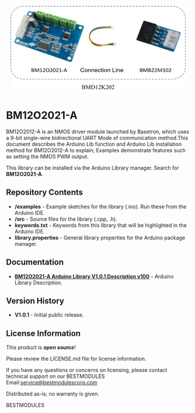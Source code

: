 <div align=center>
<img src="https://github.com/BestModules-Libraries/img/blob/main/BMD12K202_V1.0.png" width="480" height="240"> 
</div> 

BM12O2021-A
===========================================================

BM12O2012-A is an NMOS driver module launched by Basetron, which uses a 9-bit single-wire bidirectional UART Mode of communication method.This document describes the Arduino Lib function and Arduino Lib installation method for BM12O2012-A to explain; Examples demonstrate features such as setting the NMOS PWM output.

This library can be installed via the Arduino Library manager. Search for **BM12O2021-A**. 

Repository Contents
-------------------

* **/examples** - Example sketches for the library (.ino). Run these from the Arduino IDE. 
* **/src** - Source files for the library (.cpp, .h).
* **keywords.txt** - Keywords from this library that will be highlighted in the Arduino IDE. 
* **library.properties** - General library properties for the Arduino package manager. 

Documentation 
-------------------

* **[BM12O2021-A Arduino Library V1.0.1 Description v100]( https://www.bestmodulescorp.com/bm12o2021-a.html#tab-product2 )** - Arduino Library Description.

Version History  
-------------------

* **V1.0.1** - Initial public release.

License Information
-------------------

This product is _**open source**_! 

Please review the LICENSE.md file for license information. 

If you have any questions or concerns on licensing, please contact technical support on our BESTMODULES Email:service@bestmodulescorp.com

Distributed as-is; no warranty is given.

BESTMODULES
